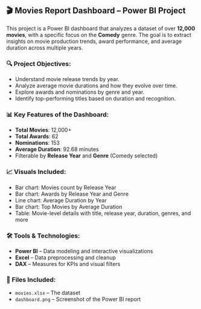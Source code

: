 ## 🎬 Movies Report Dashboard – Power BI Project

This project is a Power BI dashboard that analyzes a dataset of over **12,000 movies**, with a specific focus on the **Comedy** genre. The goal is to extract insights on movie production trends, award performance, and average duration across multiple years.

### 🔍 Project Objectives:

* Understand movie release trends by year.
* Analyze average movie durations and how they evolve over time.
* Explore awards and nominations by genre and year.
* Identify top-performing titles based on duration and recognition.

### 📊 Key Features of the Dashboard:

* **Total Movies**: 12,000+
* **Total Awards**: 62
* **Nominations**: 153
* **Average Duration**: 92.68 minutes
* Filterable by **Release Year** and **Genre** (Comedy selected)

### 📈 Visuals Included:

* Bar chart: Movies count by Release Year
* Bar chart: Awards by Release Year and Genre
* Line chart: Average Duration by Year
* Bar chart: Top Movies by Average Duration
* Table: Movie-level details with title, release year, duration, genres, and more

### 🛠 Tools & Technologies:

* **Power BI** – Data modeling and interactive visualizations
* **Excel** – Data preprocessing and cleanup
* **DAX** – Measures for KPIs and visual filters

### 📁 Files Included:

* `movies.xlsx` – The dataset
* `dashboard.png` – Screenshot of the Power BI report

